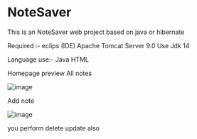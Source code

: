 # NoteSaver





This is an NoteSaver web project based on java or hibernate

Required :- eclips (IDE)
Apache Tomcat Server 9.0 
Use Jdk 14

Language use:-
Java 
HTML

Homepage preview All notes

![image](https://user-images.githubusercontent.com/58904934/93296832-aaadc680-f80d-11ea-88f2-e3f0cc312fe7.png)


Add note

![image](https://user-images.githubusercontent.com/58904934/93296863-c3b67780-f80d-11ea-8ada-82f9edd68d75.png)

you perform delete update also
